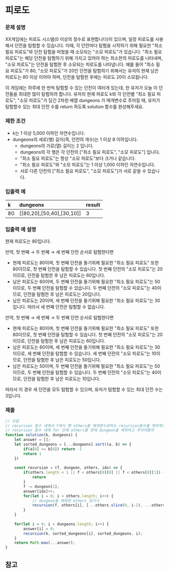 # 피로도

### 문제 설명
XX게임에는 피로도 시스템(0 이상의 정수로 표현합니다)이 있으며, 일정 피로도를 사용해서 던전을 탐험할 수 있습니다. 이때, 각 던전마다 탐험을 시작하기 위해 필요한 "최소 필요 피로도"와 던전 탐험을 마쳤을 때 소모되는 "소모 피로도"가 있습니다. "최소 필요 피로도"는 해당 던전을 탐험하기 위해 가지고 있어야 하는 최소한의 피로도를 나타내며, "소모 피로도"는 던전을 탐험한 후 소모되는 피로도를 나타냅니다. 예를 들어 "최소 필요 피로도"가 80, "소모 피로도"가 20인 던전을 탐험하기 위해서는 유저의 현재 남은 피로도는 80 이상 이어야 하며, 던전을 탐험한 후에는 피로도 20이 소모됩니다.

이 게임에는 하루에 한 번씩 탐험할 수 있는 던전이 여러개 있는데, 한 유저가 오늘 이 던전들을 최대한 많이 탐험하려 합니다. 유저의 현재 피로도 k와 각 던전별 "최소 필요 피로도", "소모 피로도"가 담긴 2차원 배열 dungeons 가 매개변수로 주어질 때, 유저가 탐험할수 있는 최대 던전 수를 return 하도록 solution 함수를 완성해주세요.

### 제한 조건
* k는 1 이상 5,000 이하인 자연수입니다.
* dungeons의 세로(행) 길이(즉, 던전의 개수)는 1 이상 8 이하입니다.
    * dungeons의 가로(열) 길이는 2 입니다.
    * dungeons의 각 행은 각 던전의 ["최소 필요 피로도", "소모 피로도"] 입니다.
    * "최소 필요 피로도"는 항상 "소모 피로도"보다 크거나 같습니다.
    * "최소 필요 피로도"와 "소모 피로도"는 1 이상 1,000 이하인 자연수입니다.
    * 서로 다른 던전의 ["최소 필요 피로도", "소모 피로도"]가 서로 같을 수 있습니다.

### 입출력 예
|k|	dungeons| result|
|:-----|:-----|:-----|
|80| [[80,20],[50,40],[30,10]] | 3 |

### 입출력 예 설명
현재 피로도는 80입니다.

만약, 첫 번째 → 두 번째 → 세 번째 던전 순서로 탐험한다면
* 현재 피로도는 80이며, 첫 번째 던전을 돌기위해 필요한 "최소 필요 피로도" 또한 80이므로, 첫 번째 던전을 탐험할 수 있습니다. 첫 번째 던전의 "소모 피로도"는 20이므로, 던전을 탐험한 후 남은 피로도는 60입니다.
* 남은 피로도는 60이며, 두 번째 던전을 돌기위해 필요한 "최소 필요 피로도"는 50이므로, 두 번째 던전을 탐험할 수 있습니다. 두 번째 던전의 "소모 피로도"는 40이므로, 던전을 탐험한 후 남은 피로도는 20입니다.
* 남은 피로도는 20이며, 세 번째 던전을 돌기위해 필요한 "최소 필요 피로도"는 30입니다. 따라서 세 번째 던전은 탐험할 수 없습니다.

만약, 첫 번째 → 세 번째 → 두 번째 던전 순서로 탐험한다면
* 현재 피로도는 80이며, 첫 번째 던전을 돌기위해 필요한 "최소 필요 피로도" 또한 80이므로, 첫 번째 던전을 탐험할 수 있습니다. 첫 번째 던전의 "소모 피로도"는 20이므로, 던전을 탐험한 후 남은 피로도는 60입니다.
* 남은 피로도는 60이며, 세 번째 던전을 돌기위해 필요한 "최소 필요 피로도"는 30이므로, 세 번째 던전을 탐험할 수 있습니다. 세 번째 던전의 "소모 피로도"는 10이므로, 던전을 탐험한 후 남은 피로도는 50입니다.
* 남은 피로도는 50이며, 두 번째 던전을 돌기위해 필요한 "최소 필요 피로도"는 50이므로, 두 번째 던전을 탐험할 수 있습니다. 두 번째 던전의 "소모 피로도"는 40이므로, 던전을 탐험한 후 남은 피로도는 10입니다.

따라서 이 경우 세 던전을 모두 탐험할 수 있으며, 유저가 탐험할 수 있는 최대 던전 수는 3입니다.

### 제출
```js
// 오답
// recursion 함수 내에서 f에서 뺀 others를 매개변수로하는 recursion함수를 재귀적으로 호출 하도록 수정할 것
// recursion 함수 내에 for 안에 others를 현재 dungeon을 제외하고 주어야할까
function solution(k, dungeons) {
    let answer = [];
    let sorted_dungeons = [...dungeons].sort((a, b) => {
        if(a[0] >= b[0]) return -1
        return 1
    })
    
    const recursion = (f, dungeon, others, idx) => {
        if(others.length < 1 || f < others[0][0] || f < others[0][1]) {
            return
        }
        f -= dungeon[1];
        answer[idx]++;
        for(let i = 0; i < others.length; i++) {
            // dungeon을 제외한 others 넘기기
            recursion(f, others[i], [...others.slice(0, i-1), ...others.slice(i+1)], idx)
        }
    }
    
    for(let i = 0; i < dungeons.length; i++) {
        answer[i] = 0;
        recursion(k, sorted_dungeons[i], sorted_dungeons, i);
    }
    return Math.max(...answer);
}
```



## 참고
